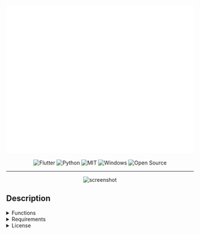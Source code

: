 <p align="center">
  <img src="https://raw.githubusercontent.com/seriouslych/audio-player/main/assets/audio-player%20logo.png" width="520" height="400" alt="AOC2 Publisher" />
</p>
<p align="center">
  <img src="https://img.shields.io/badge/Flutter-%2302569B.svg?&logo=Flutter&logoColor=white" alt="Flutter"/>
  <img src="https://img.shields.io/badge/Python-3776AB?logo=python&logoColor=fff" alt="Python"/>
  <img src="https://img.shields.io/badge/License-MIT-blue.svg" alt="MIT"/> 
  <img src="https://badgen.net/badge/icon/windows?icon=windows&label" alt="Windows"/> 
  <img src="https://badgen.net/badge/Open%20Source%20%3F/Yes%21/blue?icon=github" alt="Open Source"/>

</p>
<hr>
<p align="center">
  <img src="https://i.ibb.co/jMXBJ7c/screenshot.png" width="390" height="230" alt="screenshot"/>
</p>

## Description

<details>
  <summary>Functions</summary>
  <ul>
    <li>Play tracks</li>
    <li>Scan a directory for music files and then play them</li>
  </ul>
</details>

<details>
  <summary>Requirements</summary>
  <ul>
    <li><code>flet</code></li>
    <li><code>eyed3</code></li>
    <li><code>mutagen</code></li>
    <li><code>pillow</code></li>
    <li><code>pypresence</code></li>
    <li><code>numpy</code></li>
  </ul>
</details>

<details>
  <summary>License</summary>
  <ul>
  MIT License
  Copyright (c) 2024 Alexander Seriously
  </ul>
</details>

